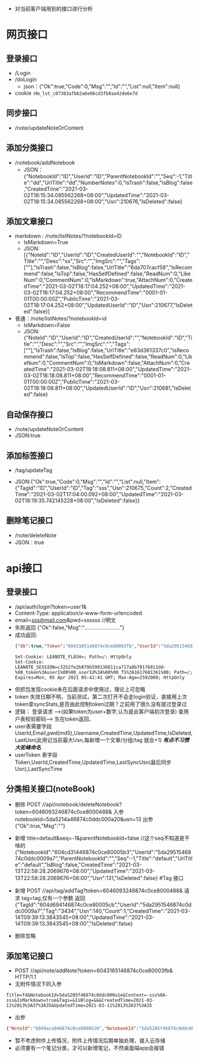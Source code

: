 -  对当前客户端用到的接口进行分析

# 网页接口
## 登录接口

* /Login
* /doLogin
  * json：{"Ok":true,"Code":0,"Msg":"","Id":"","List":null,"Item":null}
 * cookie :`Hm_lvt_c07383afbb2a6e86cd3fb8aa42de6e7d`
## 同步接口

* /note/updateNoteOrContent

## 添加分类接口

* /notebook/addNotebook
  * JSON：{"NotebookId":"ID","UserId":"ID","ParentNotebookId":"","Seq":-1,"Title":"dd","UrlTitle":"dd","NumberNotes":0,"IsTrash":false,"IsBlog":false,"CreatedTime":"2021-03-02T18:15:34.085562268+08:00","UpdatedTime":"2021-03-02T18:15:34.085562268+08:00","Usn":210676,"IsDeleted":false}



## 添加文章接口

* markdown : /note/listNotes/?notebookId=ID
  * IsMarkdown=True
  * JSON:[{"NoteId":"ID","UserId":"ID","CreatedUserId":"","NotebookId":"ID","Title":"","Desc":"ss","Src":"","ImgSrc":"","Tags":[""],"IsTrash":false,"IsBlog":false,"UrlTitle":"6da707cacf58","IsRecommend":false,"IsTop":false,"HasSelfDefined":false,"ReadNum":0,"LikeNum":0,"CommentNum":0,"IsMarkdown":true,"AttachNum":0,"CreatedTime":"2021-03-02T18:17:04.252+08:00","UpdatedTime":"2021-03-02T18:17:04.252+08:00","RecommendTime":"0001-01-01T00:00:00Z","PublicTime":"2021-03-02T18:17:04.252+08:00","UpdatedUserId":"ID","Usn":210677,"IsDeleted":false}]
* 普通：/note/listNotes/?notebookId=id
  * IsMarkdown=False
  * JSON:{"NoteId":"ID","UserId":"ID","CreatedUserId":"","NotebookId":"ID","Title":"","Desc":"","Src":"","ImgSrc":"","Tags":[""],"IsTrash":false,"IsBlog":false,"UrlTitle":"e63d361337c0","IsRecommend":false,"IsTop":false,"HasSelfDefined":false,"ReadNum":0,"LikeNum":0,"CommentNum":0,"IsMarkdown":false,"AttachNum":0,"CreatedTime":"2021-03-02T18:18:08.811+08:00","UpdatedTime":"2021-03-02T18:18:08.811+08:00","RecommendTime":"0001-01-01T00:00:00Z","PublicTime":"2021-03-02T18:18:08.811+08:00","UpdatedUserId":"ID","Usn":210681,"IsDeleted":false}

## 自动保存接口

* /note/updateNoteOrContent
* JSON:true

## 添加标签接口

* /tag/updateTag

* JSON:{"Ok":true,"Code":0,"Msg":"","Id":"","List":null,"Item":{"TagId":"ID","UserId":"ID","Tag":"sss","Usn":210675,"Count":2,"CreatedTime":"2021-03-02T17:04:00.092+08:00","UpdatedTime":"2021-03-02T18:19:35.742145228+08:00","IsDeleted":false}}

## 删除笔记接口

* /note/deleteNote
* JSON：true

# api接口
## 登录接口
- /api/auth/login?token=user1&
- Content-Type: application/x-www-form-urlencoded
- email=sss@mail.com&pwd=ssssss  //明文
- 失败返回 {"Ok":false,"Msg":"........................"}
- 成功返回:
  ```json
  {"Ok":true,"Token":"6043165146874c0ce80003fb","UserId":"5da2951546874c0ddc0009a7","Email":"sss@mail","Username":"sss@mail"}
  ```
  ``` cookie
  Set-Cookie: LEANOTE_FLASH=; Path=/; HttpOnly
  Set-Cookie: LEANOTE_SESSION=c3252fe2b879b599136611ca717a8b70176811dd-%00_token%3Auser1%00%00_userId%3A%00%00_TS%3A1617601361%00; Path=/; Expires=Mon, 05 Apr 2021 05:42:41 GMT; Max-Age=2592000; HttpOnly
  ```
- 但抓包发现cookie未在后面请求中使用过，理论上可忽略
- token 失效日期不明，当前测试，第二次打开不会走login验证，直接用上次token拿syncStats,是否由此控制token过期？之前用了很久没有提过登录过  
- 逻辑： 登录请求 -->(如果token为user+数字,认为是此客户端初次登录) 查用户表校验密码--> 生在token返回、
- user表需要字段 UserId,Email,pwd(md5),Username,CreatedTime,UpdatedTime,IsDeleted,LastUsn(此用记当前最大Usn,每新增一个文章/分组/tag 就会+1)  ***有点不习惯大驼峰命名***
- userToken 表字段 Token,UserId,CreatedTime,UpdatedTime,LastSyncUsn(最后同步Usn),LastSyncTime

## 分类相关接口(noteBook)
- 删除
POST //api/notebook/deleteNotebook?token=6046093246874c0ce8000488&
入参 notebookId=5da5214a46874c0ddc000a20&usn=13
出参 {"Ok":true,"Msg":""}
- 新增
title=default&seq=-1&parentNotebookId=false //这个seq不知道是干啥的
{"NotebookId":"604cd31446874c0ce80005b3","UserId":"5da2951546874c0ddc0009a7","ParentNotebookId":"","Seq":-1,"Title":"default","UrlTitle":"default","IsBlog":false,"CreatedTime":"2021-03-13T22:58:28.2069676+08:00","UpdatedTime":"2021-03-13T22:58:28.2069676+08:00","Usn":131,"IsDeleted":false}
#Tag 接口
- 新增
POST //api/tag/addTag?token=6046093246874c0ce8000488& 
请求
tag=tag,仅有一个参数
返回
{"TagId":"604d694146874c0ce80005cb","UserId":"5da2951546874c0ddc0009a7","Tag":"3434","Usn":140,"Count":1,"CreatedTime":"2021-03-14T09:39:13.3843545+08:00","UpdatedTime":"2021-03-14T09:39:13.3843545+08:00","IsDeleted":false}

- 删除忽略

## 添加笔记接口
- POST //api/note/addNote?token=6043165146874c0ce80003fb& HTTP/1.1
- 无附件情况下的入参
```  
Title=fd&NotebookId=5da5205f46874c0ddc000a1e&Content=-sss%0A-sss&IsMarkdown=true&Tags=&IsBlog=&&&CreatedTime=2021-03-11%2013%3A37%3A35&UpdatedTime=2021-03-11%2013%3A37%3A35
```
- 出参
```json
{"NoteId":"6049aca046874c0ce8000520","NotebookId":"5da5205f46874c0ddc000a1e","UserId":"5da2951546874c0ddc0009a7","Title":"fd","Desc":"","Tags":[],"Abstract":"","Content":"","IsMarkdown":true,"IsBlog":false,"IsTrash":false,"IsDeleted":false,"Usn":117,"Files":null,"CreatedTime":"2021-03-11T13:37:35+08:00","UpdatedTime":"2021-03-11T13:37:35+08:00","PublicTime":"0001-01-01T00:00:00Z"}
```
- 暂不考虑附件上传情况，附件上传情况后期单独处理，接入云存储 
- 必须要有一个笔记分类，才可以新增笔记，不然桌面端app会报错